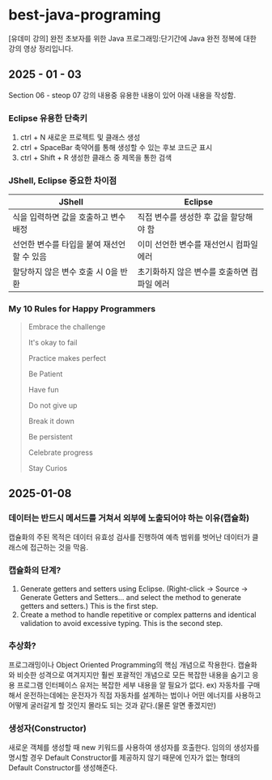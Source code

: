 # best-java-programing

[유데미 강의] 완전 초보자를 위한 Java 프로그래밍:단기간에 Java 완전 정복에 대한 강의 영상 정리입니다.

## 2025 - 01 - 03

Section 06 - steop 07 강의 내용중 유용한 내용이 있어 아래 내용을 작성함.

### Eclipse 유용한 단축키
1. ctrl + N            새로운 프로젝트 및 클래스 생성
2. ctrl + SpaceBar     축약어를 통해 생성할 수 있는 후보 코드군 표시
3. ctrl + Shift + R    생성한 클래스 중 제목을 통한 검색

### JShell, Eclipse 중요한 차이점
|JShell|Eclipse|
|-----|-----|
|식을 입력하면 값을 호출하고 변수 배정|직접 변수를 생성한 후 값을 할당해야 함|
|선언한 변수를 타입을 붙여 재선언할 수 있음|이미 선언한 변수를 재선언시 컴파일 에러|
|할당하지 않은 변수 호출 시 0을 반환|초기화하지 않은 변수를 호출하면 컴파일 에러|

### My 10 Rules for Happy Programmers
> Embrace the challenge
> 
> It's okay to fail
>  
> Practice makes perfect
>  
> Be Patient
> 
> Have fun
> 
> Do not give up
> 
> Break it down
>  
> Be persistent
>  
> Celebrate progress
>  
> Stay Curios

## 2025-01-08

### 데이터는 반드시 메서드를 거쳐서 외부에 노출되어야 하는 이유(캡슐화)

캡슐화의 주된 목적은 데이터 유효성 검사를 진행하여 예측 범위를 벗어난 데이터가 클래스에 접근하는 것을 막음.

### 캡슐화의 단계?

  1. Generate getters and setters using Eclipse. (Right-click -> Source -> Generate Getters and Setters... and select the method to generate getters and setters.) This is the first step.
  2. Create a method to handle repetitive or complex patterns and identical validation to avoid excessive typing. This is the second step.

### 추상화?

  프로그래밍이나 Object Oriented Programming의 핵심 개념으로 작용한다.
  캡슐화와 비슷한 성격으로 여겨지지만 훨씬 포괄적인 개념으로 모든 복잡한 내용을 숨기고 응용 프로그램 인터페이스 유저는 복잡한 세부 내용을 알 필요가 없다.
  ex) 자동차를 구매해서 운전하는데에는 운전자가 직접 자동차를 설계하는 법이나 어떤 에너지를 사용하고 어떻게 굴러갈게 할 것인지 몰라도 되는 것과 같다.(물론 알면 좋겠지만)

### 생성자(Constructor)

  새로운 객체를 생성할 때 new 키워드를 사용하여 생성자를 호출한다.
  임의의 생성자를 명시할 경우 Default Constructor를 제공하지 않기 때문에 인자가 없는 형태의 Default Constructor를 생성해준다.


















  

